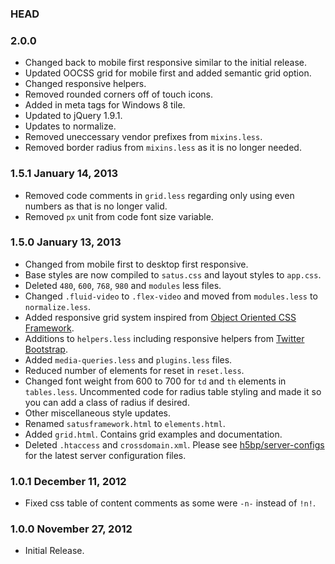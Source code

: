 ### HEAD

### 2.0.0

* Changed back to mobile first responsive similar to the initial release.
* Updated OOCSS grid for mobile first and added semantic grid option.
* Changed responsive helpers.
* Removed rounded corners off of touch icons.
* Added in meta tags for Windows 8 tile.
* Updated to jQuery 1.9.1.
* Updates to normalize.
* Removed uneccessary vendor prefixes from `mixins.less`.
* Removed border radius from `mixins.less` as it is no longer needed.

### 1.5.1 January 14, 2013

* Removed code comments in `grid.less` regarding only using even numbers as that is no longer valid.
* Removed `px` unit from code font size variable.

### 1.5.0 January 13, 2013

* Changed from mobile first to desktop first responsive.
* Base styles are now compiled to `satus.css` and layout styles to `app.css`.
* Deleted `480`, `600`, `768`, `980` and `modules` less files.
* Changed `.fluid-video` to `.flex-video` and moved from `modules.less` to `normalize.less`.
* Added responsive grid system inspired from [Object Oriented CSS Framework](https://github.com/stubbornella/oocss/tree/master/core/grid).
* Additions to `helpers.less` including responsive helpers from [Twitter Bootstrap](http://twitter.github.com/bootstrap/).
* Added `media-queries.less` and `plugins.less` files.
* Reduced number of elements for reset in `reset.less`.
* Changed font weight from 600 to 700 for `td` and `th` elements in `tables.less`. Uncommented code for radius table styling and made it so you can add a class of radius if desired.
* Other miscellaneous style updates.
* Renamed `satusframework.html` to `elements.html`.
* Added `grid.html`. Contains grid examples and documentation.
* Deleted `.htaccess` and `crossdomain.xml`. Please see [h5bp/server-configs](https://github.com/h5bp/server-configs) for the latest server configuration files.

### 1.0.1 December 11, 2012

* Fixed css table of content comments as some were `-n-` instead of `!n!`.

### 1.0.0 November 27, 2012

* Initial Release.